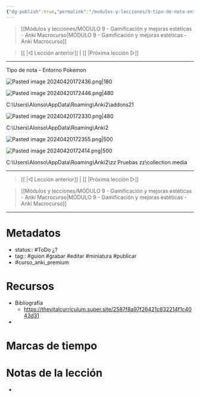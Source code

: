 ```yaml
---
{"dg-publish":true,"permalink":"/modulos-y-lecciones/9-tipo-de-nota-entorno-pokemon-anki-macrocurso/","noteIcon":""}
---
```



> [[Módulos y lecciones/MÓDULO 9 - Gamificación y mejoras estéticas - Anki Macrocurso\|MÓDULO 9 - Gamificación y mejoras estéticas - Anki Macrocurso]]

> [[ \|◁ Lección anterior]] | [[ \|Próxima lección ▷]]

---

Tipo de nota - Entorno Pokemon

![Pasted image 20240420172436.png|180](/img/user/ANEXOS/Pasted%20image%2020240420172436.png)

![Pasted image 20240420172446.png|480](/img/user/ANEXOS/Pasted%20image%2020240420172446.png)

C:\Users\Alonso\AppData\Roaming\Anki2\addons21

![Pasted image 20240420172330.png|480](/img/user/ANEXOS/Pasted%20image%2020240420172330.png)

C:\Users\Alonso\AppData\Roaming\Anki2

![Pasted image 20240420172355.png|500](/img/user/ANEXOS/Pasted%20image%2020240420172355.png)

![Pasted image 20240420172414.png|500](/img/user/ANEXOS/Pasted%20image%2020240420172414.png)

C:\Users\Alonso\AppData\Roaming\Anki2\zz Pruebas zz\collection.media

---

> [[ \|◁ Lección anterior]] | [[ \|Próxima lección ▷]]

> [[Módulos y lecciones/MÓDULO 9 - Gamificación y mejoras estéticas - Anki Macrocurso\|MÓDULO 9 - Gamificación y mejoras estéticas - Anki Macrocurso]]

---

# Metadatos
- status:: #ToDo ¿?
- tag:: #guion #grabar #editar #miniatura #publicar 
- #curso_anki_premium

# Recursos
- Bibliografía
	- https://thevitalcurriculum.super.site/2587f8a97f26421c832214f1c4043d31
- 

# Marcas de tiempo


# Notas de la lección
- 